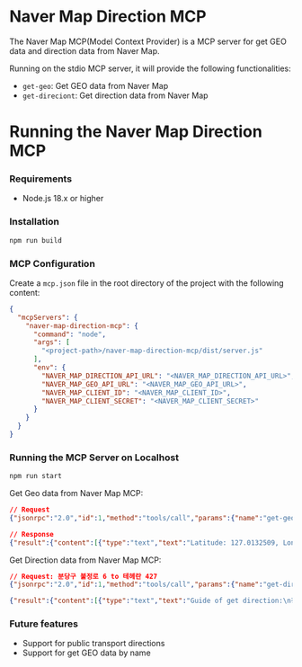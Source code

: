 # Naver Map Direction MCP

The Naver Map MCP(Model Context Provider) is a MCP server for get GEO data and direction data from Naver Map.

Running on the stdio MCP server, it will provide the following functionalities:
- `get-geo`: Get GEO data from Naver Map
- `get-direciont`: Get direction data from Naver Map

# Running the Naver Map Direction MCP

### Requirements

- Node.js 18.x or higher

### Installation
```bash
npm run build
```

### MCP Configuration

Create a `mcp.json` file in the root directory of the project with the following content:

```json
{
  "mcpServers": {
    "naver-map-direction-mcp": {
      "command": "node",
      "args": [
        "<project-path>/naver-map-direction-mcp/dist/server.js"
      ],
      "env": {
        "NAVER_MAP_DIRECTION_API_URL": "<NAVER_MAP_DIRECTION_API_URL>",
        "NAVER_MAP_GEO_API_URL": "<NAVER_MAP_GEO_API_URL>",
        "NAVER_MAP_CLIENT_ID": "<NAVER_MAP_CLIENT_ID>",
        "NAVER_MAP_CLIENT_SECRET": "<NAVER_MAP_CLIENT_SECRET>"
      }
    }
  }
}
```

### Running the MCP Server on Localhost
```bash
npm run start
```

Get Geo data from Naver Map MCP:
```json
// Request
{"jsonrpc":"2.0","id":1,"method":"tools/call","params":{"name":"get-geo","arguments":{"address":"분당구 불정로 6"}}}
```

```json
// Response
{"result":{"content":[{"type":"text","text":"Latitude: 127.0132509, Longitude: 37.4856729"}]},"jsonrpc":"2.0","id":1}
```

Get Direction data from Naver Map MCP:
```json
// Request: 분당구 불정로 6 to 테헤란 427
{"jsonrpc":"2.0","id":1,"method":"tools/call","params":{"name":"get-direction","arguments":{"start":"127.1054328,37.3595963","goal":"127.0536603,37.5063712"}}}
```

```json
{"result":{"content":[{"type":"text","text":"Guide of get direction:\n정자일로1사거리에서 유턴\n'서울, 판교IC' 방면으로 우회전\n'서울, 수서, 성남시청·성남시의회' 방면으로 오른쪽 도로 주행\n'분당수서로' 방면으로 왼쪽 도시고속도로 진입\n벌말지하차도에서 지하차도 진입\n수서지하차도에서 지하차도 진입\n'김포공항, 강일IC, 잠실대교' 방면으로 오른쪽 도시고속도로 출구\n'강일IC, 잠실대교' 방면으로 왼쪽 방향\n봉은교에서 '올림픽대로(김포공항·강일IC), 코엑스·삼성역' 방면으로 우회전\n종합운동장에서 '장지동, 가락시장' 방면으로 우회전\n종합운동장에서 '삼성역' 방면으로 우회전\n'테헤란로69길' 방면으로 우회전\n'삼성로91길' 방면으로 우회전\n목적지"}]},"jsonrpc":"2.0","id":1}
```

### Future features
- Support for public transport directions
- Support for get GEO data by name